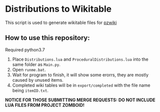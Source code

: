 # Distributions to Wikitable

This script is used to generate wikitable files for [pzwiki](pzwiki.net)


## How to use this repository:
Required python3.7

1. Place `Distributions.lua` and `ProceduralDistributions.lua` into the same folder as `Main.py`.
2. Open `runme.bat`.
3. Wait for program to finish, it will show some erorrs, they are mostly caused by unused items.
4. Completed wiki tables will be in `export/completed` with the file name being `itemID.txt`.


**NOTICE FOR THOSE SUBMITTING MERGE REQUESTS: DO NOT INCLUDE LUA FILES FROM PROJECT ZOMBOID!**


